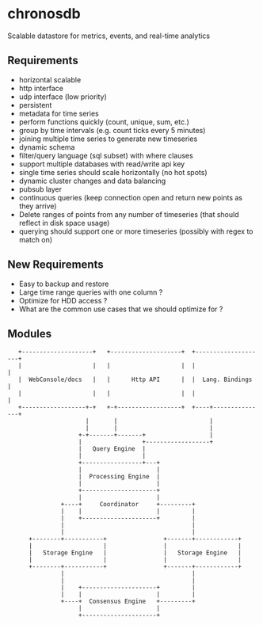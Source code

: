 chronosdb
=========

Scalable datastore for metrics, events, and real-time analytics

Requirements
------------

* horizontal scalable
* http interface
* udp interface (low priority)
* persistent
* metadata for time series
* perform functions quickly (count, unique, sum, etc.)
* group by time intervals (e.g. count ticks every 5 minutes)
* joining multiple time series to generate new timeseries
* dynamic schema
* filter/query language (sql subset) with where clauses
* support multiple databases with read/write api key
* single time series should scale horizontally (no hot spots)
* dynamic cluster changes and data balancing
* pubsub layer
* continuous queries (keep connection open and return new points as they arrive)
* Delete ranges of points from any number of timeseries (that should reflect in disk space usage)
* querying should support one or more timeseries (possibly with regex to match on)

New Requirements
----------------
* Easy to backup and restore
* Large time range queries with one column ?
* Optimize for HDD access ?
* What are the common use cases that we should optimize for ?

Modules
-------


       +--------------------+   +--------------------+  +--------------------+
       |                    |   |                    |  |                    |
       |  WebConsole/docs   |   |      Http API      |  |  Lang. Bindings    |
       |                    |   |                    |  |                    |
       +------------------+-+   +-+------------------+  +----+---------------+
                          |       |                          |
                          |       |                          |
                        +-+-------+-------+                  |
                        |                 +------------------+
                        |   Query Engine  |
                        |                 |
                        +-----------------+---+
                        |                     |
                        |  Processing Engine  |
                        |                     |
                        +---------------------+
                        |                     |
                   +----+     Coordinator     +---------+
                   |    |                     |         |
                   |    +---------------------+         |
                   |                                    |
                   |                                    |
          +--------+-----------+                +-------+------------+
          |                    |                |                    |
          |   Storage Engine   |                |   Storage Engine   |
          |                    |                |                    |
          +--------+-----------+                +-------+------------+
                   |                                    |
                   |                                    |
                   |    +---------------------+         |
                   |    |                     |         |
                   +----+  Consensus Engine   +---------+
                        |                     |
                        +---------------------+

